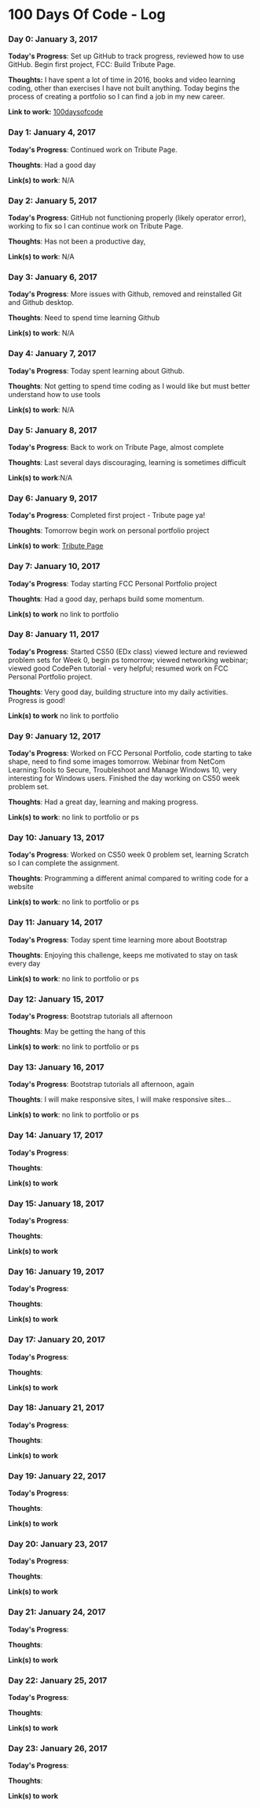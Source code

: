 # 100 Days Of Code - Log

### Day 0: January 3, 2017 

**Today's Progress**: Set up GitHub to track progress, reviewed how to use GitHub. Begin first project, FCC: Build Tribute Page.

**Thoughts:** I have spent a lot of time in 2016, books and video learning coding, other than exercises I have not built anything.
Today begins the process of creating a portfolio so I can find a job in my new career. 

**Link to work:** [100daysofcode](http://www.github.com/web15/100-days-of-code)


### Day 1: January 4, 2017

**Today's Progress**: Continued work on Tribute Page.             

**Thoughts**: Had a good day          

**Link(s) to work**: N/A


### Day 2: January 5, 2017

**Today's Progress**:  GitHub not functioning properly (likely operator error), working to fix so I can continue work on Tribute Page.   

**Thoughts**: Has not been a productive day,        

**Link(s) to work**: N/A


### Day 3: January 6, 2017

**Today's Progress**: More issues with Github, removed and reinstalled Git and Github desktop.             

**Thoughts**: Need to spend time learning Github         

**Link(s) to work**: N/A


### Day 4: January 7, 2017

**Today's Progress**: Today spent learning about Github.

**Thoughts**: Not getting to spend time coding as I would like but must better understand how to use tools                     

**Link(s) to work**: N/A


### Day 5: January 8, 2017

**Today's Progress**: Back to work on Tribute Page, almost complete            

**Thoughts**: Last several days discouraging, learning is sometimes difficult         

**Link(s) to work**:N/A


### Day 6: January 9, 2017

**Today's Progress**:  Completed first project - Tribute page ya!           

**Thoughts**: Tomorrow begin work on personal portfolio project         

**Link(s) to work**: [Tribute Page](https://codepen.io/web15/pen/mRejre) 


### Day 7: January 10, 2017

**Today's Progress**: Today starting FCC Personal Portfolio project             

**Thoughts**: Had a good day, perhaps build some momentum.         

**Link(s) to work** no link to portfolio


### Day 8: January 11, 2017

**Today's Progress**: Started CS50 (EDx class) viewed lecture and reviewed problem sets for Week 0, begin ps tomorrow; viewed networking webinar; viewed good CodePen tutorial - very helpful; resumed work on FCC Personal Portfolio project.            

**Thoughts**: Very good day, building structure into my daily activities. Progress is good!         

**Link(s) to work** no link to portfolio 


### Day 9: January 12, 2017

**Today's Progress**: Worked on FCC Personal Portfolio, code starting to take shape, need to find some images tomorrow. Webinar from NetCom Learning:Tools to Secure, Troubleshoot and Manage Windows 10, very interesting for Windows users. Finished the day working on CS50 week problem set.             

**Thoughts**: Had a great day, learning and making progress.          

**Link(s) to work**: no link to portfolio or ps


### Day 10: January 13, 2017

**Today's Progress**: Worked on CS50 week 0 problem set, learning Scratch so I can complete the assignment.             

**Thoughts**: Programming a different animal compared to writing code for a website         

**Link(s) to work**: no link to portfolio or ps


### Day 11: January 14, 2017

**Today's Progress**: Today spent time learning more about Bootstrap            

**Thoughts**: Enjoying this challenge, keeps me motivated to stay on task every day          

**Link(s) to work**: no link to portfolio or ps


### Day 12: January 15, 2017

**Today's Progress**: Bootstrap tutorials all afternoon            

**Thoughts**: May be getting the hang of this           

**Link(s) to work**: no link to portfolio or ps


### Day 13: January 16, 2017

**Today's Progress**: Bootstrap tutorials all afternoon, again             

**Thoughts**: I will make responsive sites, I will make responsive sites...        

**Link(s) to work**: no link to portfolio or ps


### Day 14: January 17, 2017

**Today's Progress**:             

**Thoughts**:          

**Link(s) to work**


### Day 15: January 18, 2017

**Today's Progress**:             

**Thoughts**:          

**Link(s) to work**


### Day 16: January 19, 2017

**Today's Progress**:             

**Thoughts**:          

**Link(s) to work**


### Day 17: January 20, 2017

**Today's Progress**:             

**Thoughts**:          

**Link(s) to work**


### Day 18: January 21, 2017

**Today's Progress**:             

**Thoughts**:          

**Link(s) to work**


### Day 19: January 22, 2017

**Today's Progress**:             

**Thoughts**:          

**Link(s) to work**


### Day 20: January 23, 2017

**Today's Progress**:             

**Thoughts**:          

**Link(s) to work**


### Day 21: January 24, 2017

**Today's Progress**:             

**Thoughts**:          

**Link(s) to work**


### Day 22: January 25, 2017

**Today's Progress**:             

**Thoughts**:          

**Link(s) to work**


### Day 23: January 26, 2017

**Today's Progress**:             

**Thoughts**:          

**Link(s) to work**


